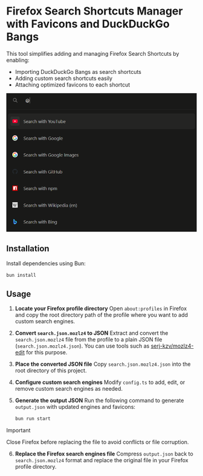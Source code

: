 # Firefox Search Shortcuts Manager with Favicons and DuckDuckGo Bangs

This tool simplifies adding and managing Firefox Search Shortcuts by enabling:

- Importing DuckDuckGo Bangs as search shortcuts
- Adding custom search shortcuts easily
- Attaching optimized favicons to each shortcut

![Example](https://github.com/ReverseGem7/bang-shortcuts/blob/161c63167d766f77c6ce4fc87b4beddf18e1d76f/assets/example.png)

## Installation

Install dependencies using Bun:

```bash
bun install
```

## Usage

1. **Locate your Firefox profile directory**
   Open `about:profiles` in Firefox and copy the root directory path of the profile where you want to add custom search engines.

2. **Convert `search.json.mozlz4` to JSON**
   Extract and convert the `search.json.mozlz4` file from the profile to a plain JSON file (`search.json.mozlz4.json`).
   You can use tools such as [serj-kzv/mozlz4-edit](https://github.com/serj-kzv/mozlz4-edit) for this purpose.

3. **Place the converted JSON file**
   Copy `search.json.mozlz4.json` into the root directory of this project.

4. **Configure custom search engines**
   Modify `config.ts` to add, edit, or remove custom search engines as needed.

5. **Generate the output JSON**
   Run the following command to generate `output.json` with updated engines and favicons:

   ```bash
   bun run start
   ```

> [!IMPORTANT]  
> Close Firefox before replacing the file to avoid conflicts or file corruption.

6. **Replace the Firefox search engines file**
   Compress `output.json` back to `search.json.mozlz4` format and replace the original file in your Firefox profile directory.

